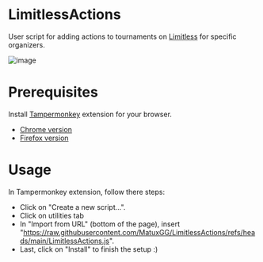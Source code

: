 # LimitlessActions

User script for adding actions to tournaments on [Limitless](https://play.limitlesstcg.com/) for specific organizers.

![image](https://github.com/user-attachments/assets/0572faa2-6cce-4dca-821a-9519e894ead4)

# Prerequisites

Install [Tampermonkey](https://www.tampermonkey.net/) extension for your browser.
- [Chrome version](https://chromewebstore.google.com/detail/tampermonkey/dhdgffkkebhmkfjojejmpbldmpobfkfo)
- [Firefox version](https://addons.mozilla.org/en-US/firefox/addon/tampermonkey/)

# Usage

In Tampermonkey extension, follow there steps:
- Click on "Create a new script...".
- Click on utilities tab
- In "Import from URL" (bottom of the page), insert "https://raw.githubusercontent.com/MatuxGG/LimitlessActions/refs/heads/main/LimitlessActions.js".
- Last, click on "Install" to finish the setup :)
